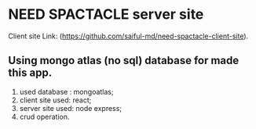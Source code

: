 # NEED SPACTACLE server site 
Client site Link: (https://github.com/saiful-md/need-spactacle-client-site).


## Using mongo atlas (no sql) database for made this app.
1. used database : mongoatlas;
2. client site used: react;
3. server site used: node express;
4. crud operation.